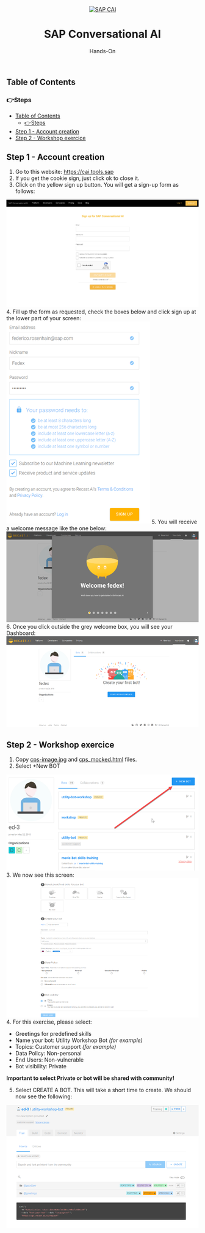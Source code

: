 <p align="center">
  <a href="https://coil.sap.com">
    <img src="https://botlist.imgix.net/409/c/recast_ai-medium.jpg?auto=compress" alt="SAP CAI" width=256 height=256>
  </a>
  <h1 align="center">SAP Conversational AI</h1>
  <p align="center">Hands-On</p>
</p>

<br />

## Table of Contents

### 👉Steps
- [Table of Contents](#table-of-contents)
  - [👉Steps](#%f0%9f%91%89steps)
- [Step 1 - Account creation](#step-1---account-creation)
- [Step 2 - Workshop exercice](#step-2---workshop-exercice)

<a name="step1"></a>
## Step 1 - Account creation

1.	Go to this website: https://cai.tools.sap  
2.	If you get the cookie sign, just click ok to close it.  
3.	Click on the yellow sign up button. You will get a sign-up form as follows:  
<img src="img/step1-signupform.png" />
4.	Fill up the form as requested, check the boxes below and click sign up at the lower part of your screen:  
<img src="img/step1-signup.png" />
5.	You will receive a welcome message like the one below:  
<img src="img/step1-welcome.png" />
6.	Once you click outside the grey welcome box, you will see your Dashboard:  
<img src="img/step1-dashboard.png" />

<a name="step2"></a>
## Step 2 - Workshop exercice

1.	Copy [cps-image.jpg](/html-skeleton/cps-image.jpg) and [cps_mocked.html](/html-skeleton/cps_mocked.html) files.  
2.	Select +New BOT  
<img src="img/step2-newbot.png" />
3.	We now see this screen:
<img src="img/step2-creationbot.png" />
4.	For this exercise, please select:  

 * Greetings for predefined skills  
 * Name your bot: Utility Workshop Bot *(for example)*  
 * Topics: Customer support *(for example)*  
 * Data Policy: Non-personal  
 * End Users: Non-vulnerable  
 * Bot visibility: Private  

**Important to select Private or bot will be shared with community!**  

5.	Select CREATE A BOT. This will take a short time to create. We should now see the following:  
<img src="img/step2-botcreated.png" />





